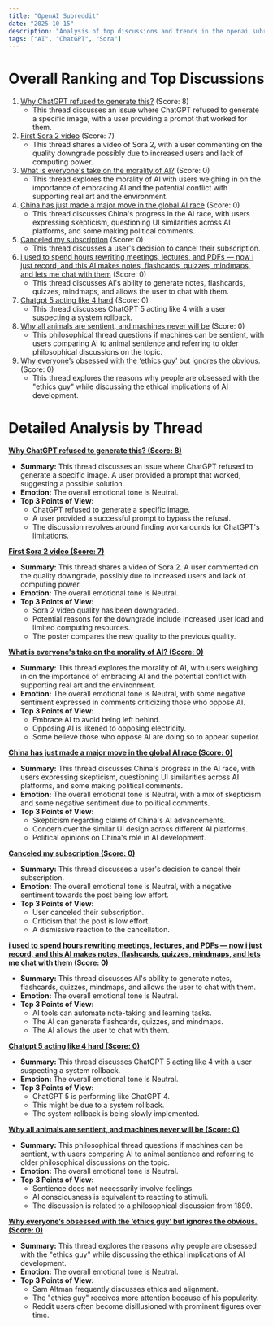 ```yaml
---
title: "OpenAI Subreddit"
date: "2025-10-15"
description: "Analysis of top discussions and trends in the openai subreddit"
tags: ["AI", "ChatGPT", "Sora"]
---
```


# Overall Ranking and Top Discussions
1.  [Why ChatGPT refused to generate this?](https://i.redd.it/468mvkcu7bvf1.png) (Score: 8)
    *   This thread discusses an issue where ChatGPT refused to generate a specific image, with a user providing a prompt that worked for them.
2.  [First Sora 2 video](https://v.redd.it/hn7wtvw8wbvf1) (Score: 7)
    *   This thread shares a video of Sora 2, with a user commenting on the quality downgrade possibly due to increased users and lack of computing power.
3.  [What is everyone's take on the morality of AI?](https://i.redd.it/32nfpg6pnbvf1.jpeg) (Score: 0)
    *   This thread explores the morality of AI with users weighing in on the importance of embracing AI and the potential conflict with supporting real art and the environment.
4.  [China has just made a major move in the global AI race](https://i.redd.it/9w4yhvn6ibvf1.jpeg) (Score: 0)
    *   This thread discusses China's progress in the AI race, with users expressing skepticism, questioning UI similarities across AI platforms, and some making political comments.
5.  [Canceled my subscription](https://i.redd.it/y3u5qibv9bvf1.jpeg) (Score: 0)
    *   This thread discusses a user's decision to cancel their subscription.
6.  [i used to spend hours rewriting meetings, lectures, and PDFs — now i just record, and this AI makes notes, flashcards, quizzes, mindmaps, and lets me chat with them](https://v.redd.it/leo2z1w38bvf1) (Score: 0)
    *   This thread discusses AI's ability to generate notes, flashcards, quizzes, mindmaps, and allows the user to chat with them.
7.  [Chatgpt 5 acting like 4 hard](https://www.reddit.com/r/OpenAI/comments/1o7hyxd/chatgpt_5_acting_like_4_hard/) (Score: 0)
    *   This thread discusses ChatGPT 5 acting like 4 with a user suspecting a system rollback.
8.  [Why all animals are sentient, and machines never will be](https://www.reddit.com/r/OpenAI/comments/1o7jr0j/why_all_animals_are_sentient_and_machines_never/) (Score: 0)
    *   This philosophical thread questions if machines can be sentient, with users comparing AI to animal sentience and referring to older philosophical discussions on the topic.
9.  [Why everyone’s obsessed with the ‘ethics guy’ but ignores the obvious.](https://www.reddit.com/r/OpenAI/comments/1o7k32k/why_everyones_obsessed_with_the_ethics_guy_but/) (Score: 0)
    *   This thread explores the reasons why people are obsessed with the "ethics guy" while discussing the ethical implications of AI development.

# Detailed Analysis by Thread
**[Why ChatGPT refused to generate this? (Score: 8)](https://i.redd.it/468mvkcu7bvf1.png)**
*   **Summary:** This thread discusses an issue where ChatGPT refused to generate a specific image. A user provided a prompt that worked, suggesting a possible solution.
*   **Emotion:** The overall emotional tone is Neutral.
*   **Top 3 Points of View:**
    *   ChatGPT refused to generate a specific image.
    *   A user provided a successful prompt to bypass the refusal.
    *   The discussion revolves around finding workarounds for ChatGPT's limitations.

**[First Sora 2 video (Score: 7)](https://v.redd.it/hn7wtvw8wbvf1)**
*   **Summary:** This thread shares a video of Sora 2. A user commented on the quality downgrade, possibly due to increased users and lack of computing power.
*   **Emotion:** The overall emotional tone is Neutral.
*   **Top 3 Points of View:**
    *   Sora 2 video quality has been downgraded.
    *   Potential reasons for the downgrade include increased user load and limited computing resources.
    *   The poster compares the new quality to the previous quality.

**[What is everyone's take on the morality of AI? (Score: 0)](https://i.redd.it/32nfpg6pnbvf1.jpeg)**
*   **Summary:** This thread explores the morality of AI, with users weighing in on the importance of embracing AI and the potential conflict with supporting real art and the environment.
*   **Emotion:** The overall emotional tone is Neutral, with some negative sentiment expressed in comments criticizing those who oppose AI.
*   **Top 3 Points of View:**
    *   Embrace AI to avoid being left behind.
    *   Opposing AI is likened to opposing electricity.
    *   Some believe those who oppose AI are doing so to appear superior.

**[China has just made a major move in the global AI race (Score: 0)](https://i.redd.it/9w4yhvn6ibvf1.jpeg)**
*   **Summary:** This thread discusses China's progress in the AI race, with users expressing skepticism, questioning UI similarities across AI platforms, and some making political comments.
*   **Emotion:** The overall emotional tone is Neutral, with a mix of skepticism and some negative sentiment due to political comments.
*   **Top 3 Points of View:**
    *   Skepticism regarding claims of China's AI advancements.
    *   Concern over the similar UI design across different AI platforms.
    *   Political opinions on China's role in AI development.

**[Canceled my subscription (Score: 0)](https://i.redd.it/y3u5qibv9bvf1.jpeg)**
*   **Summary:** This thread discusses a user's decision to cancel their subscription.
*   **Emotion:** The overall emotional tone is Neutral, with a negative sentiment towards the post being low effort.
*   **Top 3 Points of View:**
    *   User canceled their subscription.
    *   Criticism that the post is low effort.
    *   A dismissive reaction to the cancellation.

**[i used to spend hours rewriting meetings, lectures, and PDFs — now i just record, and this AI makes notes, flashcards, quizzes, mindmaps, and lets me chat with them (Score: 0)](https://v.redd.it/leo2z1w38bvf1)**
*   **Summary:** This thread discusses AI's ability to generate notes, flashcards, quizzes, mindmaps, and allows the user to chat with them.
*   **Emotion:** The overall emotional tone is Neutral.
*   **Top 3 Points of View:**
    *   AI tools can automate note-taking and learning tasks.
    *   The AI can generate flashcards, quizzes, and mindmaps.
    *   The AI allows the user to chat with them.

**[Chatgpt 5 acting like 4 hard (Score: 0)](https://www.reddit.com/r/OpenAI/comments/1o7hyxd/chatgpt_5_acting_like_4_hard/)**
*   **Summary:** This thread discusses ChatGPT 5 acting like 4 with a user suspecting a system rollback.
*   **Emotion:** The overall emotional tone is Neutral.
*   **Top 3 Points of View:**
    *   ChatGPT 5 is performing like ChatGPT 4.
    *   This might be due to a system rollback.
    *   The system rollback is being slowly implemented.

**[Why all animals are sentient, and machines never will be (Score: 0)](https://www.reddit.com/r/OpenAI/comments/1o7jr0j/why_all_animals_are_sentient_and_machines_never/)**
*   **Summary:** This philosophical thread questions if machines can be sentient, with users comparing AI to animal sentience and referring to older philosophical discussions on the topic.
*   **Emotion:** The overall emotional tone is Neutral.
*   **Top 3 Points of View:**
    *   Sentience does not necessarily involve feelings.
    *   AI consciousness is equivalent to reacting to stimuli.
    *   The discussion is related to a philosophical discussion from 1899.

**[Why everyone’s obsessed with the ‘ethics guy’ but ignores the obvious. (Score: 0)](https://www.reddit.com/r/OpenAI/comments/1o7k32k/why_everyones_obsessed_with_the_ethics_guy_but/)**
*   **Summary:** This thread explores the reasons why people are obsessed with the "ethics guy" while discussing the ethical implications of AI development.
*   **Emotion:** The overall emotional tone is Neutral.
*   **Top 3 Points of View:**
    *   Sam Altman frequently discusses ethics and alignment.
    *   The "ethics guy" receives more attention because of his popularity.
    *   Reddit users often become disillusioned with prominent figures over time.
